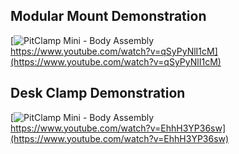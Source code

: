 ##   Modular Mount Demonstration
[![PitClamp Mini - Body Assembly](https://i3.ytimg.com/vi/qSyPyNlI1cM/maxresdefault.jpg)  
https://www.youtube.com/watch?v=qSyPyNlI1cM](https://www.youtube.com/watch?v=qSyPyNlI1cM)  

##   Desk Clamp Demonstration
[![PitClamp Mini - Body Assembly](https://i3.ytimg.com/vi/EhhH3YP36sw/maxresdefault.jpg)  
https://www.youtube.com/watch?v=EhhH3YP36sw](https://www.youtube.com/watch?v=EhhH3YP36sw)  
